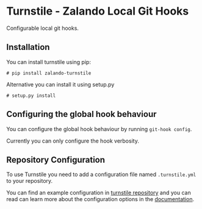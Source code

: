 Turnstile - Zalando Local Git Hooks
===================================

Configurable local git hooks.

Installation
------------
You can install turnstile using pip:

    # pip install zalando-turnstile

Alternative you can install it using setup.py

    # setup.py install

Configuring the global hook behaviour
-------------------------------------
You can configure the global hook behaviour by running `git-hook config`. 

Currently you can only configure the hook verbosity.

Repository Configuration
------------------------
To use Turnstile you need to add a configuration file named `.turnstile.yml` to your repository.

You can find an example configuration in [turnstile repository](.turnstile.yml) and you can read can learn more about
the configuration options in the [documentation](docs/configuration.md).
